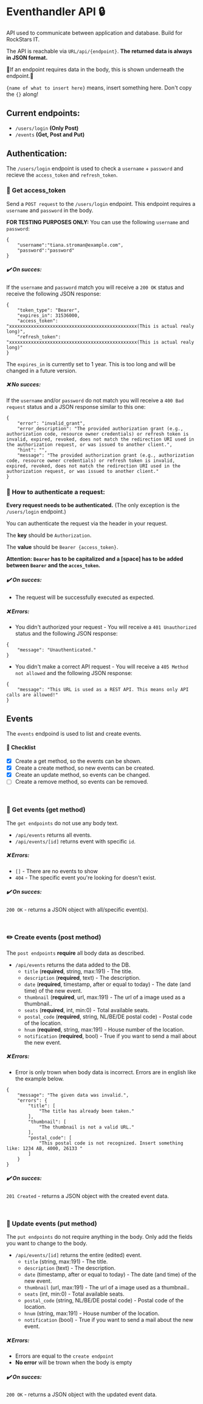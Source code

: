 # Eventhandler API :lock:
API used to communicate between application and database. Build for RockStars IT.

The API is reachable via ``URL/api/{endpoint}``. **The returned data is always in JSON format.**

:rotating_light:If an endpoint requires data in the body, this is shown underneath the endpoint.:rotating_light:

`{name of what to insert here}` means, insert something here. Don't copy the `{}` along!

## Current endpoints:
- `/users/login` **(Only Post)**
- `/events` **(Get, Post and Put)**

## Authentication:
The `/users/login` endpoint is used to check a `username` + `password` and recieve the `access_token` and `refresh_token`.

### :key: Get access_token
Send a `POST request` to the `/users/login` endpoint. This endpoint requires a `username` and `password` in the body. 

**FOR TESTING PURPOSES ONLY:** You can use the following `username` and `password`:
```
{
    "username":"tiana.stroman@example.com",
    "password":"password"
}
```
##### :heavy_check_mark: On succes:
If the `username` and `password` match you will receive a `200 OK` status and receive the following JSON response:

```
{
    "token_type": "Bearer",
    "expires_in": 31536000,
    "access_token": "xxxxxxxxxxxxxxxxxxxxxxxxxxxxxxxxxxxxxxxxxxxxxxx(This is actual realy long)",
    "refresh_token": "xxxxxxxxxxxxxxxxxxxxxxxxxxxxxxxxxxxxxxxxxxxxxxx(This is actual realy long)"
}
```
The `expires_in` is currently set to 1 year. This is too long and will be changed in a future version.

##### :x: No succes:
If the `username` and/or `password` do not match you will receive a `400 Bad request` status and a JSON response similar to this one:

```
{
    "error": "invalid_grant",
    "error_description": "The provided authorization grant (e.g., authorization code, resource owner credentials) or refresh token is invalid, expired, revoked, does not match the redirection URI used in the authorization request, or was issued to another client.",
    "hint": "",
    "message": "The provided authorization grant (e.g., authorization code, resource owner credentials) or refresh token is invalid, expired, revoked, does not match the redirection URI used in the authorization request, or was issued to another client."
}
```

### :closed_lock_with_key: How to authenticate a request:
**Every request needs to be authenticated.** (The only exception is the ``/users/login`` endpoint.)

You can authenticate the request via the header in your request. 

The **key** should be `Authorization`.

The **value** should be `Bearer {access_token}`. 

**Attention: `Bearer` has to be capitalized and a [space] has to be added between `Bearer` and the `acces_token`.**

##### :heavy_check_mark: On succes:
- The request will be successfully executed as expected.

##### :x: Errors:
- You didn't authorized your request - You will receive a `401 Unauthorized` status and the following JSON response:
```
{
    "message": "Unauthenticated."
}
```
- You didn't make a correct API request - You will receive a `405 Method not allowed` and the following JSON response:
```
{
    "message": "This URL is used as a REST API. This means only API calls are allowed!"
}
```

## Events
The `events` endpoind is used to list and create events.

#### :page_facing_up: Checklist
- [x] Create a get method, so the events can be shown.
- [x] Create a create method, so new events can be created.
- [x] Create an update method, so events can be changed.
- [ ] Create a remove method, so events can be removed.

<br>

### :book: Get events (get method)
The `get endpoints` do not use any body text.
- `/api/events` returns all events.
- `/api/events/[id]` returns event with specific `id`.

##### :x: Errors:
- `[]` - There are no events to show
- `404` - The specific event you're looking for doesn't exist.

##### :heavy_check_mark: On succes:
`200 OK` - returns a JSON object with all/specific event(s).

<br>

### :pencil2: Create events (post method)
The `post endpoints` **require** all body data as described.
- `/api/events` returns the data added to the DB.
  - `title` (**required**, string, max:191) - The title.
  - `description` (**required**, text) - The description.
  - `date` (**required**, timestamp, after or equal to today) - The date (and time) of the new event.
  - `thumbnail` (**required**, url, max:191) - The url of a image used as a thumbnail..
  - `seats` (**required**, int, min:0) - Total available seats.
  - `postal_code` (**required**, string, NL/BE/DE postal code) - Postal code of the location.
  - `hnum` (**required**, string, max:191) - House number of the location.
  - `notification` (**required**, bool) - True if you want to send a mail about the new event.
  
##### :x: Errors:
- Error is only trown when body data is incorrect. Errors are in english like the example below.
```
{
    "message": "The given data was invalid.",
    "errors": {
        "title": [
            "The title has already been taken."
        ],
        "thumbnail": [
            "The thumbnail is not a valid URL."
        ],
        "postal_code": [
            "This postal code is not recognized. Insert something like: 1234 AB, 4000, 26133 "
        ]
    }
}
```

##### :heavy_check_mark: On succes:
`201 Created` - returns a JSON object with the created event data.

<br>

### :pencil: Update events (put method)
The `put endpoints` do not require anything in the body. Only add the fields you want to change to the body.
- `/api/events/[id]` returns the entire (edited) event.
  - `title` (string, max:191) - The title.
  - `description` (text) - The description.
  - `date` (timestamp, after or equal to today) - The date (and time) of the new event.
  - `thumbnail` (url, max:191) - The url of a image used as a thumbnail..
  - `seats` (int, min:0) - Total available seats.
  - `postal_code` (string, NL/BE/DE postal code) - Postal code of the location.
  - `hnum` (string, max:191) - House number of the location.
  - `notification` (bool) - True if you want to send a mail about the new event.
  
##### :x: Errors:
- Errors are equal to the `create endpoint`
- **No error** will be trown when the body is empty

##### :heavy_check_mark: On succes:
`200 OK` - returns a JSON object with the updated event data.
